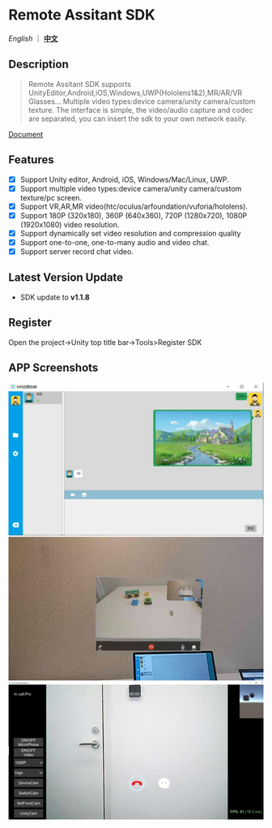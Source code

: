 

# Remote Assitant SDK

*English* ｜ [**中文**](README.zh.md)

## Description

> Remote Assitant SDK  supports UnityEditor,Android,iOS,Windows,UWP(Hololens1&2),MR/AR/VR Glasses...
> Multiple video types:device camera/unity camera/custom texture.
> The interface is simple, the video/audio capture and codec are separated, you can insert the sdk to your own network easily.

[Document](Readme/RemoteAssistantSDK.pdf)

## Features

- [x] Support Unity editor, Android, iOS, Windows/Mac/Linux, UWP.
- [x] Support multiple video types:device camera/unity camera/custom texture/pc screen.
- [x] Support VR,AR,MR video(htc/oculus/arfoundation/vuforia/hololens).
- [x] Support 180P (320x180), 360P (640x360), 720P (1280x720), 1080P (1920x1080) video resolution.
- [x] Support dynamically set video resolution and compression quality
- [x] Support one-to-one, one-to-many audio and video chat.
- [x] Support server record chat video.

## Latest Version Update
- SDK update to **v1.1.8**

## Register
Open the project->Unity top title bar->Tools>Register SDK


## APP Screenshots


![Image text](Readme/Images/Screenshoots/pc_chat.jpg)
![Image text](Readme/Images/Screenshoots/hls.jpg)
![Image text](Readme/Images/Screenshoots/06.jpg)





